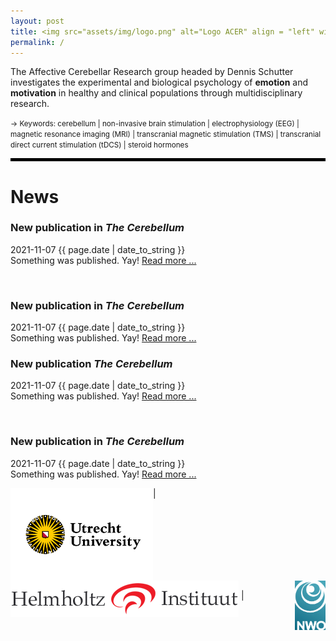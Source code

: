 ```yaml
---
layout: post
title: <img src="assets/img/logo.png" alt="Logo ACER" align = "left" width="300" height="150">
permalink: /
---
```



The Affective Cerebellar Research group headed by Dennis Schutter investigates the experimental and biological psychology of **emotion** and **motivation** in healthy and clinical populations through multidisciplinary research.
<p></p>
<small>&rarr; Keywords: cerebellum | non-invasive brain stimulation | electrophysiology (EEG) | magnetic resonance imaging (MRI) | transcranial magnetic stimulation (TMS) | transcranial direct current stimulation (tDCS) | steroid hormones</small>

<hr style="height: 5px; background:black">


<h1> News </h1>
<columna>
<article class="post">
    <div class="post-meta">
    </div>
  <h3 class="post-title">New publication in <em>The Cerebellum</em></h3>
  <div class="post-meta">
    <time datetime="2021-11-07" itemprop="datePublished">
      2021-11-07 {{ page.date | date_to_string }}
    </time>
  </div>
  Something was published. Yay! <a href="/news">Read more ...</a>
</article>

<p>&nbsp;</p>

<article class="post">
    <div class="post-meta">
    </div>
  <h3 class="post-title">New publication in <em>The Cerebellum</em></h3>
  <div class="post-meta">
    <time datetime="2021-11-07" itemprop="datePublished">
      2021-11-07 {{ page.date | date_to_string }}
    </time>
  </div>
  Something was published. Yay! <a href="/news">Read more ...</a>
</article>
</columna>

<columnb>
<article class="post">
    <div class="post-meta">
    </div>
  <h3 class="post-title">New publication  <em>The Cerebellum</em></h3>
  <div class="post-meta">
    <time datetime="2021-11-07" itemprop="datePublished">
      2021-11-07 {{ page.date | date_to_string }}
    </time>
  </div>
  Something was published. Yay! <a href="/news">Read more ...</a>
</article>

<p>&nbsp;</p>

<article class="post">
    <div class="post-meta">
    </div>
  <h3 class="post-title">New publication in <em>The Cerebellum</em></h3>
  <div class="post-meta">
    <time datetime="2021-11-07" itemprop="datePublished">
      2021-11-07 {{ page.date | date_to_string }}
    </time>
  </div>
  Something was published. Yay! <a href="/news">Read more ...</a>
</article>
</columnb>

<img src="assets/img/UU_logo_2021_EN_RGB.png" width="228.058" height="148.108" alt="Logo UU" align = "left" width="220" height="140.665"> | <img src="assets/img/HelmholtzInstitute.png" alt="Logo HH" align = "middle"> | <img src="assets/img/NWO logo - RGB.jpg" alt="Logo NWO" align = "right" width="48.84" height="79.1">

